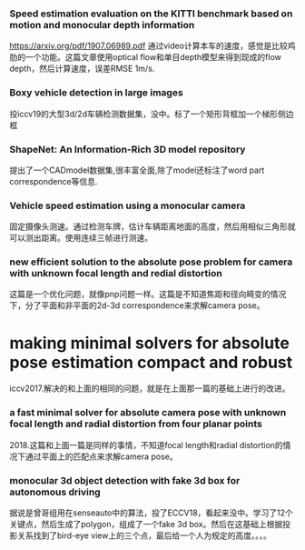 ### Speed estimation evaluation on the KITTI benchmark based on motion and monocular depth information
https://arxiv.org/pdf/1907.06989.pdf
通过video计算本车的速度，感觉是比较鸡肋的一个功能。这篇文章使用optical flow和单目depth模型来得到现成的flow depth，然后计算速度，误差RMSE 1m/s.

### Boxy vehicle detection in large images
投iccv19的大型3d/2d车辆检测数据集，没中。标了一个矩形背框加一个梯形侧边框

### ShapeNet: An Information-Rich 3D model repository
提出了一个CADmodel数据集,很丰富全面,除了model还标注了word part correspondence等信息.

### Vehicle speed estimation using a monocular camera
固定摄像头测速。通过检测车牌，估计车辆距离地面的高度，然后用相似三角形就可以测出距离。使用连续三帧进行测速。

### new efficient solution to the absolute pose problem for camera with unknown focal length and redial distortion
这篇是一个优化问题，就像pnp问题一样。这篇是不知道焦距和径向畸变的情况下，分了平面和非平面的2d-3d correspondence来求解camera pose。

# making minimal solvers for absolute pose estimation compact and robust
iccv2017.解决的和上面的相同的问题，就是在上面那一篇的基础上进行的改进。

### a fast minimal solver for absolute camera pose with unknown focal length and radial distortion from four planar points
2018.这篇和上面一篇是同样的事情，不知道focal length和radial distortion的情况下通过平面上的匹配点来求解camera pose。

### monocular 3d object detection with fake 3d box for autonomous driving
据说是曾哥组用在senseauto中的算法，投了ECCV18，看起来没中。学习了12个关键点，然后生成了polygon，组成了一个fake 3d box。然后在这基础上根据投影关系找到了bird-eye view上的三个点，最后给一个人为规定的高度。。。。
